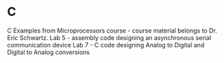 # C
C Examples from Microprocessors course - course material belongs to Dr. Eric Schwartz.
Lab 5 - assembly code designing an asynchronous serial communication device
Lab 7 - C code designing Analog to Digital and Digital to Analog conversions
